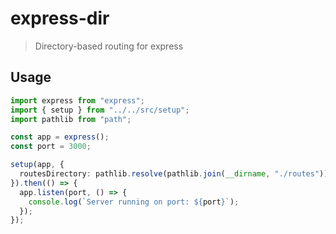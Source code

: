 # express-dir
> Directory-based routing for express


## Usage
```typescript
import express from "express";
import { setup } from "../../src/setup";
import pathlib from "path";

const app = express();
const port = 3000;

setup(app, {
  routesDirectory: pathlib.resolve(pathlib.join(__dirname, "./routes")),
}).then(() => {
  app.listen(port, () => {
    console.log(`Server running on port: ${port}`);
  });
});

```
